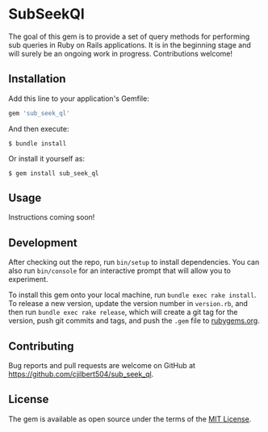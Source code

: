 # SubSeekQl

The goal of this gem is to provide a set of query methods for performing sub queries in Ruby on Rails applications. It is in the beginning stage and will surely be an ongoing work in progress. Contributions welcome!

## Installation

Add this line to your application's Gemfile:

```ruby
gem 'sub_seek_ql'
```

And then execute:

    $ bundle install

Or install it yourself as:

    $ gem install sub_seek_ql

## Usage

Instructions coming soon!

## Development

After checking out the repo, run `bin/setup` to install dependencies. You can also run `bin/console` for an interactive prompt that will allow you to experiment.

To install this gem onto your local machine, run `bundle exec rake install`. To release a new version, update the version number in `version.rb`, and then run `bundle exec rake release`, which will create a git tag for the version, push git commits and tags, and push the `.gem` file to [rubygems.org](https://rubygems.org).

## Contributing

Bug reports and pull requests are welcome on GitHub at https://github.com/cjilbert504/sub_seek_ql.


## License

The gem is available as open source under the terms of the [MIT License](https://opensource.org/licenses/MIT).
